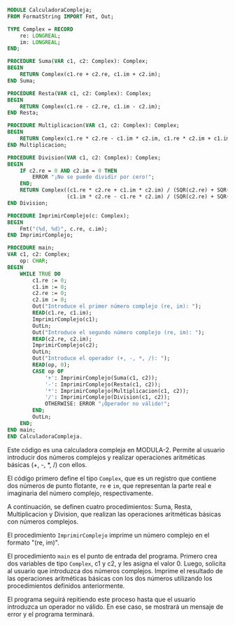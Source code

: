 ```modula-2
MODULE CalculadoraCompleja;
FROM FormatString IMPORT Fmt, Out;

TYPE Complex = RECORD
    re: LONGREAL;
    im: LONGREAL;
END;

PROCEDURE Suma(VAR c1, c2: Complex): Complex;
BEGIN
    RETURN Complex(c1.re + c2.re, c1.im + c2.im);
END Suma;

PROCEDURE Resta(VAR c1, c2: Complex): Complex;
BEGIN
    RETURN Complex(c1.re - c2.re, c1.im - c2.im);
END Resta;

PROCEDURE Multiplicacion(VAR c1, c2: Complex): Complex;
BEGIN
    RETURN Complex(c1.re * c2.re - c1.im * c2.im, c1.re * c2.im + c1.im * c2.re);
END Multiplicacion;

PROCEDURE Division(VAR c1, c2: Complex): Complex;
BEGIN
    IF c2.re = 0 AND c2.im = 0 THEN
        ERROR "¡No se puede dividir por cero!";
    END;
    RETURN Complex((c1.re * c2.re + c1.im * c2.im) / (SQR(c2.re) + SQR(c2.im)),
                   (c1.im * c2.re - c1.re * c2.im) / (SQR(c2.re) + SQR(c2.im)));
END Division;

PROCEDURE ImprimirComplejo(c: Complex);
BEGIN
    Fmt("(%d, %d)", c.re, c.im);
END ImprimirComplejo;

PROCEDURE main;
VAR c1, c2: Complex;
    op: CHAR;
BEGIN
    WHILE TRUE DO
        c1.re := 0;
        c1.im := 0;
        c2.re := 0;
        c2.im := 0;
        Out("Introduce el primer número complejo (re, im): ");
        READ(c1.re, c1.im);
        ImprimirComplejo(c1);
        OutLn;
        Out("Introduce el segundo número complejo (re, im): ");
        READ(c2.re, c2.im);
        ImprimirComplejo(c2);
        OutLn;
        Out("Introduce el operador (+, -, *, /): ");
        READ(op, 0);
        CASE op OF
            '+': ImprimirComplejo(Suma(c1, c2));
            '-': ImprimirComplejo(Resta(c1, c2));
            '*': ImprimirComplejo(Multiplicacion(c1, c2));
            '/': ImprimirComplejo(Division(c1, c2));
            OTHERWISE: ERROR "¡Operador no válido!";
        END;
        OutLn;
    END;
END main;
END CalculadoraCompleja.
```

Este código es una calculadora compleja en MODULA-2. Permite al usuario introducir dos números complejos y realizar operaciones aritméticas básicas (+, -, *, /) con ellos.

El código primero define el tipo `Complex`, que es un registro que contiene dos números de punto flotante, `re` e `im`, que representan la parte real e imaginaria del número complejo, respectivamente.

A continuación, se definen cuatro procedimientos: Suma, Resta, Multiplicacion y Division, que realizan las operaciones aritméticas básicas con números complejos.

El procedimiento `ImprimirComplejo` imprime un número complejo en el formato "(re, im)".

El procedimiento `main` es el punto de entrada del programa. Primero crea dos variables de tipo `Complex`, c1 y c2, y les asigna el valor 0. Luego, solicita al usuario que introduzca dos números complejos. Imprime el resultado de las operaciones aritméticas básicas con los dos números utilizando los procedimientos definidos anteriormente.

El programa seguirá repitiendo este proceso hasta que el usuario introduzca un operador no válido. En ese caso, se mostrará un mensaje de error y el programa terminará.